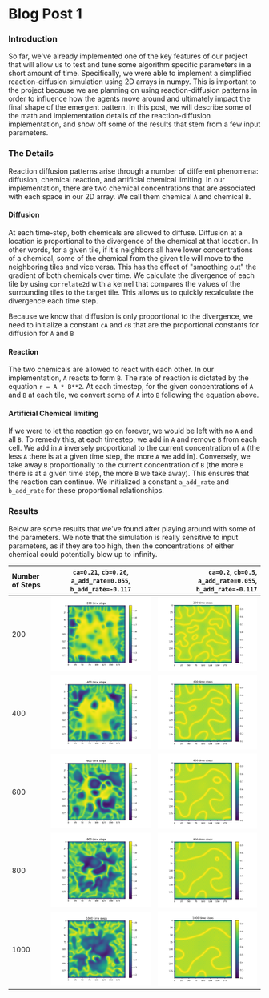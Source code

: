 # Blog Post 1
### Introduction
So far, we've already implemented one of the key features of our project that will allow us to test and tune some algorithm specific parameters in a short amount of time. Specifically, we were able to implement a simplified reaction-diffusion simulation using 2D arrays in numpy. This is important to the project because we are planning on using reaction-diffusion patterns in order to influence how the agents move around and ultimately impact the final shape of the emergent pattern. In this post, we will describe some of the math and implementation details of the reaction-diffusion implementation, and show off some of the results that stem from a few input parameters.

### The Details
Reaction diffusion patterns arise through a number of different phenomena: diffusion, chemical reaction, and artificial chemical limiting. In our implementation, there are two chemical concentrations that are associated with each space in our 2D array. We call them chemical `A` and chemical `B`.

#### Diffusion
At each time-step, both chemicals are allowed to diffuse. Diffusion at a location is proportional to the divergence of the chemical at that location. In other words, for a given tile, if it's neighbors all have lower concentrations of a chemical, some of the chemical from the given tile will move to the neighboring tiles and vice versa. This has the effect of "smoothing out" the gradient of both chemicals over time. We calculate the divergence of each tile by using `correlate2d` with a kernel that compares the values of the surrounding tiles to the target tile. This allows us to quickly recalculate the divergence each time step.

Because we know that diffusion is only proportional to the divergence, we need to initialize a constant `cA` and `cB` that are the proportional constants for diffusion for `A` and `B`

#### Reaction
The two chemicals are allowed to react with each other. In our implementation, `A` reacts to form `B`. The rate of reaction is dictated by the equation `r = A * B**2`. At each timestep, for the given concentrations of `A` and `B` at each tile, we convert some of `A` into `B` following the equation above.

#### Artificial Chemical limiting
If we were to let the reaction go on forever, we would be left with no `A` and all `B`. To remedy this, at each timestep, we add in `A` and remove `B` from each cell. We add in `A` inversely proportional to the current concentration of `A` (the less `A` there is at a given time step, the more `A` we add in). Conversely, we take away `B` proportionally to the current concentration of `B` (the more `B` there is at a given time step, the more `B` we take away). This ensures that the reaction can continue. We initialized a constant `a_add_rate` and `b_add_rate` for these proportional relationships.

### Results
Below are some results that we've found after playing around with some of the parameters. We note that the simulation is really sensitive to input parameters, as if they are too high, then the concentrations of either chemical could potentially blow up to infinity.


| Number of Steps| `ca=0.21`, `cb=0.26`, `a_add_rate=0.055`, `b_add_rate=-0.117`     | `ca=0.2`, `cb=0.5`, `a_add_rate=0.055`, `b_add_rate=-0.117`      |
| :------------- | :----------: | -----------: |
|  200  | ![Drag Racing](200_21_26.png)  | ![Drag Racing](200.png)    |
| 400   | ![Drag Racing](400_21_26.png) | ![Drag Racing](400.png) |
| 600   | ![Drag Racing](600_21_26.png) | ![Drag Racing](600.png) |
| 800   | ![Drag Racing](800_21_26.png) | ![Drag Racing](800.png) |
| 1000   | ![Drag Racing](1000_21_26.png) | ![Drag Racing](1000.png) |
